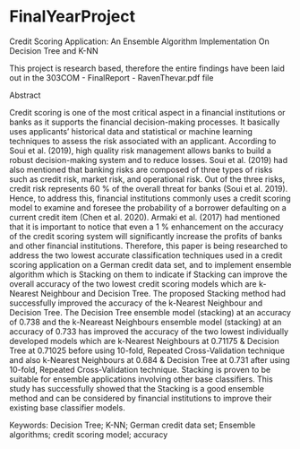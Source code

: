 # FinalYearProject
Credit Scoring Application: An Ensemble  Algorithm Implementation  On Decision Tree and K-NN

This project is research based, therefore the entire findings have been laid out in the 303COM - FinalReport - RavenThevar.pdf file

Abstract

Credit scoring is one of the most critical aspect in a financial institutions or 
banks as it supports the financial decision-making processes. It basically uses 
applicants’ historical data and statistical or machine learning techniques to assess 
the risk associated with an applicant. According to Soui et al. (2019), high quality risk 
management allows banks to build a robust decision-making system and to reduce 
losses. Soui et al. (2019) had also mentioned that banking risks are composed of 
three types of risks such as credit risk, market risk, and operational risk. Out of the 
three risks, credit risk represents 60 % of the overall threat for banks (Soui et al. 
2019). Hence, to address this, financial institutions commonly uses a credit scoring 
model to examine and foresee the probability of a borrower defaulting on a current 
credit item (Chen et al. 2020). Armaki et al. (2017) had mentioned that it is important 
to notice that even a 1 % enhancement on the accuracy of the credit scoring system 
will significantly increase the profits of banks and other financial institutions. 
Therefore, this paper is being researched to address the two lowest accurate 
classification techniques used in a credit scoring application on a German credit data 
set, and to implement ensemble algorithm which is Stacking on them to indicate if 
Stacking can improve the overall accuracy of the two lowest credit scoring models
which are k-Nearest Neighbour and Decision Tree. The proposed Stacking method 
had successfully improved the accuracy of the k-Nearest Neighbour and Decision 
Tree. The Decision Tree ensemble model (stacking) at an accuracy of 0.738 and the 
k-Neareast Neighbours ensemble model (stacking) at an accuracy of 0.733 has 
improved the accuracy of the two lowest individually developed models which are k-Nearest Neighbours at 0.71175 & Decision Tree at 0.71025 before using 10-fold, 
Repeated Cross-Validation technique and also k-Nearest Neighbours at 0.684 &
Decision Tree at 0.731 after using 10-fold, Repeated Cross-Validation technique.
Stacking is proven to be suitable for ensemble applications involving other base 
classifiers. This study has successfully showed that the Stacking is a good ensemble 
method and can be considered by financial institutions to improve their existing base 
classifier models.

Keywords: Decision Tree; K-NN; German credit data set; Ensemble algorithms; 
credit scoring model; accuracy
